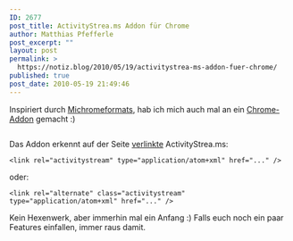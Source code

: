 ```yaml
---
ID: 2677
post_title: ActivityStrea.ms Addon für Chrome
author: Matthias Pfefferle
post_excerpt: ""
layout: post
permalink: >
  https://notiz.blog/2010/05/19/activitystrea-ms-addon-fuer-chrome/
published: true
post_date: 2010-05-19 21:49:46
---
```

<!-- wp:paragraph -->
<p>Inspiriert durch <a href="https://notiz.blog/2010/04/28/michromeformats/">Michromeformats</a>, hab ich mich auch mal an ein <a href="https://chrome.google.com/extensions/detail/fdhfcnnephnhamkbfeohddpflahcdado">Chrome-Addon</a> gemacht :)</p>
<!-- /wp:paragraph -->

<!-- wp:image {"id":2678,"align":"center"} -->
<div class="wp-block-image"><figure class="aligncenter"><img src="https://notiz.blog/wp-content/uploads/2010/05/activitystreams-addon.jpg" alt="" class="wp-image-2678"/></figure></div>
<!-- /wp:image -->

<!-- wp:paragraph -->
<p>Das Addon erkennt auf der Seite <a href="http://wiki.activitystrea.ms/Autodiscovery">verlinkte</a> ActivityStrea.ms:</p>
<!-- /wp:paragraph -->

<!-- wp:code -->
<pre class="wp-block-code"><code>&lt;link rel="activitystream" type="application/atom+xml" href="..." /></code></pre>
<!-- /wp:code -->

<!-- wp:paragraph -->
<p>oder:</p>
<!-- /wp:paragraph -->

<!-- wp:code -->
<pre class="wp-block-code"><code>&lt;link rel="alternate" class="activitystream" type="application/atom+xml" href="..." /></code></pre>
<!-- /wp:code -->

<!-- wp:paragraph -->
<p>Kein Hexenwerk, aber immerhin mal ein Anfang :) Falls euch noch ein paar Features einfallen, immer raus damit.</p>
<!-- /wp:paragraph -->